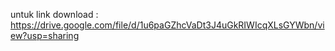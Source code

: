 untuk link download :
https://drive.google.com/file/d/1u6paGZhcVaDt3J4uGkRIWIcqXLsGYWbn/view?usp=sharing
